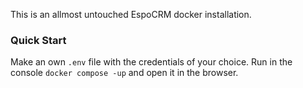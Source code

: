 This is an allmost untouched EspoCRM docker installation.

### Quick Start
Make an own `.env` file with the credentials of your choice.
Run in the console `docker compose -up` and open it in the browser.
